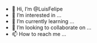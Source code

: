 - 👋 Hi, I’m @LuisFelipe 
- 👀 I’m interested in ...
- 🌱 I’m currently learning ...
- 💞️ I’m looking to collaborate on ...
- 📫 How to reach me ...

<!---
HloddZ/HloddZ is a ✨ special ✨ repository because its `README.md` (this file) appears on your GitHub profile.
You can click the Preview link to take a look at your changes.
--->
